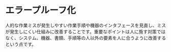# エラープルーフ化
人的な作業ミスが発生しやすい作業手順や機器のインタフェースを見直し、ミスが発生しにくい仕組みに改善することです。重要なポイントは人に施す対策ではなく、システム、機器、書類、手順等の人以外の要素を人に合うように改善するという点です。
